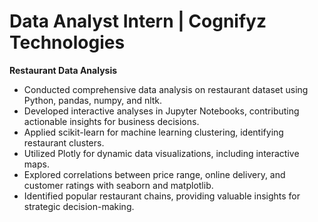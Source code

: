 **Data Analyst Intern | Cognifyz Technologies**
==================================================
**Restaurant Data Analysis**
- Conducted comprehensive data analysis on restaurant dataset using Python, pandas, numpy, and nltk.
- Developed interactive analyses in Jupyter Notebooks, contributing actionable insights for business decisions.
- Applied scikit-learn for machine learning clustering, identifying restaurant clusters.
- Utilized Plotly for dynamic data visualizations, including interactive maps.
- Explored correlations between price range, online delivery, and customer ratings with seaborn and matplotlib.
- Identified popular restaurant chains, providing valuable insights for strategic decision-making.
